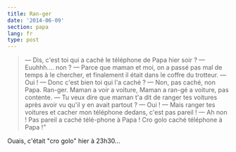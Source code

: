 ```yaml
---
title: Ran-ger
date: '2014-06-09'
section: papa
lang: fr
type: post
---
```


> — Dis, c'est toi qui a caché le téléphone de Papa hier soir ?
> — Euuhhh.... non ?
> — Parce que maman et moi, on a passé pas mal de temps à le chercher, et finalement il était dans le coffre du trotteur.
> — Oui !
> — Donc c'est bien toi qui l'a caché ?
> — Non, pas caché, non Papa. Ran-ger. Maman a voir a voiture, Maman a ran-gé a voiture, pas contente.
> — Tu veux dire que maman t'a dit de ranger tes voitures après avoir vu qu'il y en avait partout ?
> — Oui !
> — Mais ranger tes voitures et cacher mon téléphone dedans, c'est pas pareil !
> — Ah non ! Pas pareil a caché télé-phone à Papa ! Cro golo caché téléphone à Papa !"

Ouais, c'était "cro golo" hier à 23h30...
